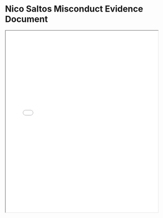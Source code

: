 <!DOCTYPE html>
<html lang="en">
<head>
    <meta charset="UTF-8">
    <meta name="viewport" content="width=device-width, initial-scale=1.0">
    <title>Nico Saltos Misconduct Evidence Document</title>
</head>
<body>
    <h1>Nico Saltos Misconduct Evidence Document</h1>
    <iframe src="Nico Saltos Misconduct Evidence Document.pdf" width="100%" height="600px"></iframe>
</body>
</html>
